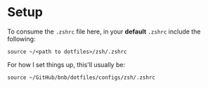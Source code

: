 # Setup

To consume the `.zshrc` file here, in your **default** `.zshrc` include the following:

```shell
source ~/<path to dotfiles>/zsh/.zshrc
```

For how I set things up, this'll usually be:

```shell
source ~/GitHub/bnb/dotfiles/configs/zsh/.zshrc
```